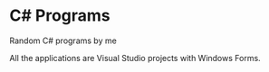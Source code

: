 # C# Programs
Random C# programs by me

All the applications are Visual Studio projects with Windows Forms.
